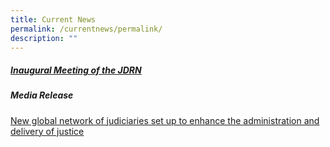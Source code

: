 ```yaml
---
title: Current News
permalink: /currentnews/permalink/
description: ""
---
```

##### [Inaugural Meeting of the JDRN](/inaugural-meeting-of-the-jdrn/permalink)

##### Media Release

[New global network of judiciaries set up to enhance the administration and delivery of justice]()